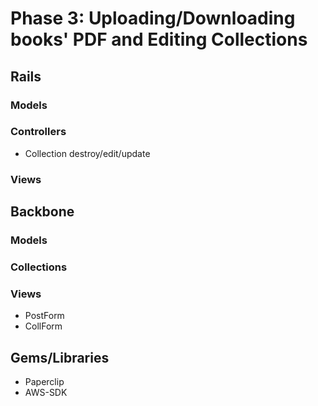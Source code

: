 # Phase 3: Uploading/Downloading books' PDF and Editing Collections

## Rails
### Models

### Controllers
* Collection destroy/edit/update

### Views

## Backbone
### Models

### Collections

### Views
* PostForm
* CollForm

## Gems/Libraries
* Paperclip
* AWS-SDK
